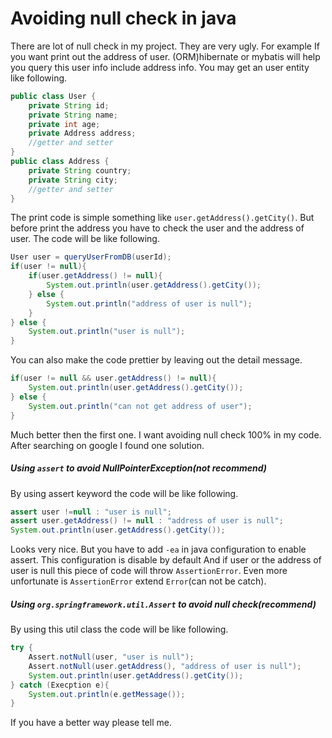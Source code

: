 # Avoiding null check in java
There are lot of null check in my project. They are very ugly. For example If you want print out the address of user.
(ORM)hibernate or mybatis will help you query this user info include address info. You may get an user entity like following.
```java
public class User {
    private String id;
    private String name;
    private int age;
    private Address address;
    //getter and setter 
}
public class Address {
    private String country;
    private String city;
    //getter and setter
}
```
The print code is simple something like `user.getAddress().getCity()`. But before print the address you have to check
the user and the address of user. The code will be like following.
```java
User user = queryUserFromDB(userId);
if(user != null){
    if(user.getAddress() != null){
        System.out.println(user.getAddress().getCity());
    } else {
        System.out.println("address of user is null");
    }
} else {
    System.out.println("user is null");
}
```
You can also make the code prettier by leaving out the detail message.
```java
if(user != null && user.getAddress() != null){
    System.out.println(user.getAddress().getCity());
} else {
    System.out.println("can not get address of user");
}
```
Much better then the first one. I want avoiding null check 100% in my code. After searching on google I found one solution.
##### Using `assert` to avoid NullPointerException(not recommend)
By using assert keyword the code will be like following.
```java
assert user !=null : "user is null";
assert user.getAddress() != null : "address of user is null";
System.out.println(user.getAddress().getCity());
```
Looks very nice. But you have to add `-ea` in java configuration to enable assert. This configuration is disable by default
And if user or the address of user is null this piece of code will throw `AssertionError`. Even more unfortunate is 
`AssertionError` extend `Error`(can not be catch).
##### Using `org.springframework.util.Assert` to avoid null check(recommend)
By using this util class the code will be like following.
```java
try {
    Assert.notNull(user, "user is null");
    Assert.notNull(user.getAddress(), "address of user is null");
    System.out.println(user.getAddress().getCity());
} catch (Execption e){
    System.out.println(e.getMessage());
}
```
If you have a better way please tell me. 